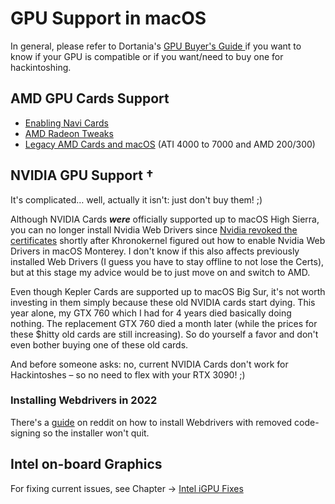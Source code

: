 # GPU Support in macOS

In general, please refer to Dortania's [GPU Buyer's Guide ](https://dortania.github.io/GPU-Buyers-Guide/)if you want to know if your GPU is compatible or if you want/need to buy one for hackintoshing.

## AMD GPU Cards Support
- [Enabling Navi Cards](https://github.com/5T33Z0/OC-Little-Translated/tree/main/11_Graphics/GPU/AMD_Navi)
- [AMD Radeon Tweaks](https://github.com/5T33Z0/OC-Little-Translated/tree/main/11_Graphics/GPU/AMD_Radeon_Tweaks)
- [Legacy AMD Cards and macOS](https://web.archive.org/web/20170814210930/http://www.rampagedev.com/guides/graphic-cards-injection/) (ATI 4000 to 7000 and AMD 200/300)

## NVIDIA GPU Support †
It's complicated… well, actually it isn't: just don't buy them! ;)

Although NVIDIA Cards ***were*** officially supported up to macOS High Sierra, you can no longer install Nvidia Web Drivers since [Nvidia revoked the certificates](https://twitter.com/khronokernel/status/1532545973372588033) shortly after Khronokernel figured out how to enable Nvidia Web Drivers in macOS Monterey. I don't know if this also affects previously installed Web Drivers (I guess you have to stay offline to not lose the Certs), but at this stage my advice would be to just move on and switch to AMD.

Even though Kepler Cards are supported up to macOS Big Sur, it's not worth investing in them simply because these old NVIDIA cards start dying. This year alone, my GTX 760 which I had for 4 years died basically doing nothing. The replacement GTX 760 died a month later (while the prices for these $hitty old cards are still increasing). So do yourself a favor and don't even bother buying one of these old cards.

And before someone asks: no, current NVIDIA Cards don't work for Hackintoshes – so no need to flex with your RTX 3090! ;)

### Installing Webdrivers in 2022
There's a [guide](https://www.reddit.com/r/hackintosh/comments/v960av/nvidia_web_driver_fix_for_high_sierra/) on reddit on how to install Webdrivers with removed code-signing so the installer won't quit.

## Intel on-board Graphics

For fixing current issues, see Chapter &rarr; [Intel iGPU Fixes](https://github.com/5T33Z0/OC-Little-Translated/tree/main/11_Graphics/iGPU)
